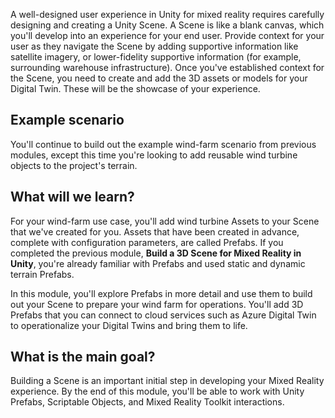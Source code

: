 A well-designed user experience in Unity for mixed reality requires carefully designing and creating a Unity Scene. A Scene is like a blank canvas, which you'll develop into an experience for your end user. Provide context for your user as they navigate the Scene by adding supportive information like satellite imagery, or lower-fidelity supportive information (for example, surrounding warehouse infrastructure). Once you've established context for the Scene, you need to create and add the 3D assets or models for your Digital Twin. These will be the showcase of your experience.

## Example scenario

You'll continue to build out the example wind-farm scenario from previous modules, except this time you're looking to add reusable wind turbine objects to the project's terrain.

## What will we learn?

For your wind-farm use case, you'll add wind turbine Assets to your Scene that we've created for you. Assets that have been created in advance, complete with configuration parameters, are called Prefabs. If you completed the previous module, **Build a 3D Scene for Mixed Reality in Unity**, you're already familiar with Prefabs and used static and dynamic terrain Prefabs.

In this module, you'll explore Prefabs in more detail and use them to build out your Scene to prepare your wind farm for operations. You'll add 3D Prefabs that you can connect to cloud services such as Azure Digital Twin to operationalize your Digital Twins and bring them to life.

## What is the main goal?

Building a Scene is an important initial step in developing your Mixed Reality experience. By the end of this module, you'll be able to work with Unity Prefabs, Scriptable Objects, and Mixed Reality Toolkit interactions.

